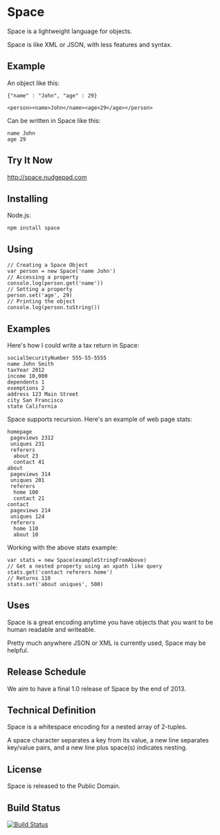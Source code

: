 Space
=====

Space is a lightweight language for objects.

Space is like XML or JSON, with less features and syntax.

Example
-------

An object like this:

    {"name" : "John", "age" : 29}
    
    <person><name>John</name><age>29</age></person>

Can be written in Space like this:

    name John
    age 29


Try It Now
----------

http://space.nudgepad.com

Installing
----------

Node.js:

    npm install space

Using
-----

    // Creating a Space Object
    var person = new Space('name John')
    // Accessing a property    
    console.log(person.get('name'))
    // Setting a property
    person.set('age', 29)
    // Printing the object
    console.log(person.toString())
    
    

Examples
--------

Here's how I could write a tax return in Space:

    socialSecurityNumber 555-55-5555
    name John Smith
    taxYear 2012
    income 10,000
    dependents 1
    exemptions 2
    address 123 Main Street
    city San Francisco
    state California
   
Space supports recursion. Here's an example of web page stats:

    homepage
     pageviews 2312
     uniques 231
     referers
      about 23
      contact 41
    about
     pageviews 314
     uniques 201
     referers
      home 100
      contact 21
    contact
     pageviews 214
     uniques 124
     referers
      home 110
      about 10
    
Working with the above stats example:

    var stats = new Space(exampleStringFromAbove)
    // Get a nested property using an xpath like query
    stats.get('contact referers home')
    // Returns 110
    stats.set('about uniques', 500)


Uses
----

Space is a great encoding anytime you have objects that you want to be human readable and writeable.

Pretty much anywhere JSON or XML is currently used, Space may be helpful.

Release Schedule
----------------

We aim to have a final 1.0 release of Space by the end of 2013.

Technical Definition
--------------------

Space is a whitespace encoding for a nested array of 2-tuples.

A space character separates a key from its value, a new line separates key/value pairs, and a new line
plus space(s) indicates nesting.

License
-------

Space is released to the Public Domain.


Build Status
------------

[![Build Status](https://travis-ci.org/nudgepad/space.png?branch=master)](https://travis-ci.org/nudgepad/space)
